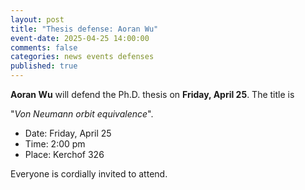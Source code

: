 ```yaml
---
layout: post
title: "Thesis defense: Aoran Wu"
event-date: 2025-04-25 14:00:00
comments: false
categories: news events defenses
published: true
---
```


**Aoran Wu** will defend the Ph.D. thesis on **Friday, April 25**. The title is

"_Von Neumann orbit equivalence_".

- Date: Friday, April 25
- Time: 2:00 pm
- Place: Kerchof 326

Everyone is cordially invited to attend.